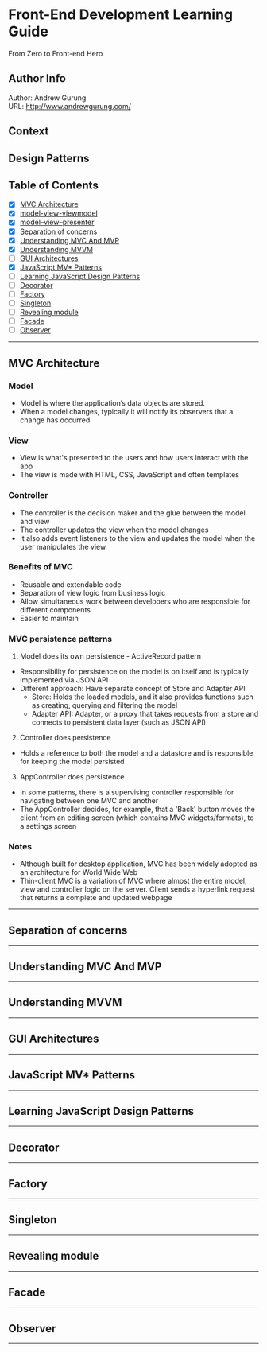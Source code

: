 # Front-End Development Learning Guide
From Zero to Front-end Hero

Author Info
-----------
Author: Andrew Gurung <br>
URL: http://www.andrewgurung.com/

Context
-----------------
##  Design Patterns

Table of Contents
-----------------

- [x] [MVC Architecture](https://developer.chrome.com/apps/app_frameworks)
- [x] [model-view-viewmodel](https://en.wikipedia.org/wiki/Model%E2%80%93view%E2%80%93viewmodel)
- [x] [model–view–presenter](https://en.wikipedia.org/wiki/Model%E2%80%93view%E2%80%93presenter)
- [x] [Separation of concerns](https://en.wikipedia.org/wiki/Separation_of_concerns)
- [x] [Understanding MVC And MVP](https://addyosmani.com/blog/understanding-mvc-and-mvp-for-javascript-and-backbone-developers/)
- [x] [Understanding MVVM](https://addyosmani.com/blog/understanding-mvvm-a-guide-for-javascript-developers/)
- [ ] [GUI Architectures](http://martinfowler.com/eaaDev/uiArchs.html)
- [x] [JavaScript MV* Patterns](https://addyosmani.com/resources/essentialjsdesignpatterns/book/#detailmvcmvp)
- [ ] [Learning JavaScript Design Patterns](https://addyosmani.com/resources/essentialjsdesignpatterns/book/)
- [ ] [Decorator](https://addyosmani.com/resources/essentialjsdesignpatterns/book/#decoratorpatternjavascript)
- [ ] [Factory](https://addyosmani.com/resources/essentialjsdesignpatterns/book/#factorypatternjavascript)
- [ ] [Singleton](https://addyosmani.com/resources/essentialjsdesignpatterns/book/#singletonpatternjavascript)
- [ ] [Revealing module](https://addyosmani.com/resources/essentialjsdesignpatterns/book/#revealingmodulepatternjavascript)
- [ ] [Facade](https://addyosmani.com/resources/essentialjsdesignpatterns/book/#facadepatternjavascript)
- [ ] [Observer](https://addyosmani.com/resources/essentialjsdesignpatterns/book/#observerpatternjavascript)

-----------------

## MVC Architecture
### Model
- Model is where the application’s data objects are stored.
- When a model changes, typically it will notify its observers that a change has occurred

### View
- View is what's presented to the users and how users interact with the app
- The view is made with HTML, CSS, JavaScript and often templates

### Controller
- The controller is the decision maker and the glue between the model and view
- The controller updates the view when the model changes
- It also adds event listeners to the view and updates the model when the user manipulates the view

### Benefits of MVC
- Reusable and extendable code
- Separation of view logic from business logic
- Allow simultaneous work between developers who are responsible for different components
- Easier to maintain

### MVC persistence patterns
1. Model does its own persistence - ActiveRecord pattern
- Responsibility for persistence on the model is on itself and is typically implemented via JSON API
- Different approach: Have separate concept of Store and Adapter API
  - Store: Holds the loaded models, and it also provides functions such as creating, querying and filtering the model
  - Adapter API: Adapter, or a proxy that takes requests from a store and connects to persistent data layer (such as JSON API)

2. Controller does persistence
- Holds a reference to both the model and a datastore and is responsible for keeping the model persisted

3. AppController does persistence
- In some patterns, there is a supervising controller responsible for navigating between one MVC and another
- The AppController decides, for example, that a 'Back' button moves the client from an editing screen (which contains MVC widgets/formats), to a settings screen

### Notes
- Although built for desktop application, MVC has been widely adopted as an architecture for World Wide Web
- Thin-client MVC is a variation of MVC where almost the entire model, view and controller logic on the server. Client sends a hyperlink request that returns a complete and updated webpage

-----------------

## Separation of concerns

-----------------

## Understanding MVC And MVP

-----------------

## Understanding MVVM

-----------------

## GUI Architectures

-----------------

## JavaScript MV* Patterns

-----------------

## Learning JavaScript Design Patterns

-----------------

## Decorator

-----------------

## Factory

-----------------

## Singleton

-----------------

## Revealing module

-----------------

## Facade

-----------------

## Observer

-----------------
